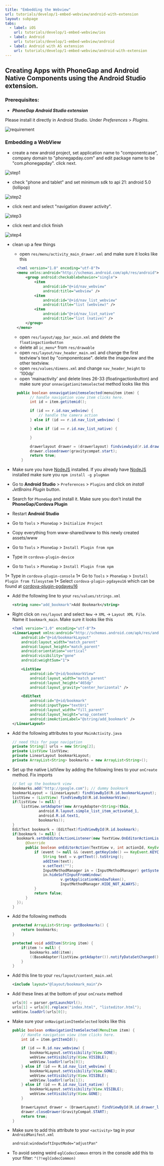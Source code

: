 ```yaml
---
title: "Embedding the Webview"
url: tutorials/develop/1-embed-webview/android-with-extension
layout: subpage
tabs:
  - label: iOS
    url: tutorials/develop/1-embed-webview/ios
  - label: Android
    url: tutorials/develop/1-embed-webview/android
  - label: Android with AS extension
    url: tutorials/develop/1-embed-webview/android-with-extension
---
```


## Creating Apps with PhoneGap and Android Native Components using the Android Studio extension.

### Prerequisites:

* ***PhoneGap Android Studio extension***

Please install it directly in Android Studio. Under *Preferences* > *Plugins*.

![requirement](/images/android-webviews/req.png)

### Embedding a WebView

* create a new android project, set application name to "componentcase", company domain to "phonegapday.com" and edit package name to be "com.phonegapday". click next.

![step1](/images/android-webviews/step1.png)

* check "phone and tablet" and set minimum sdk to api 21: android 5.0 (lollipop)

![step2](/images/android-webviews/step2.png)

* click next and select "navigation drawer activity".

![step3](/images/android-webviews/step3.png)

* click next and click finish

![step4](/images/android-webviews/step4.png)

* clean up a few things
  * open `res/menu/activity_main_drawer.xml` and make sure it looks like this
  ```xml
    <?xml version="1.0" encoding="utf-8"?>
    <menu xmlns:android="http://schemas.android.com/apk/res/android">
        <group android:checkablebehavior="single">
            <item
                android:id="@+id/nav_webview"
                android:title="webview" />
            <item
                android:id="@+id/nav_list_webview"
                android:title="list (webview)" />
            <item
                android:id="@+id/nav_list_native"
                android:title="list (native)" />
        </group>
    </menu>
  ```
  * open `res/layout/app_bar_main.xml` and delete the `floatingactionbutton`
  * delete all `ic_menu*` from `res/drawable`
  * open `res/layout/nav_header_main.xml` and change the first textview's text by "componentcase". delete the imageview and the other textview.
  * open `res/values/dimens.xml` and change `nav_header_height` to '100dp'
  * open 'mainactivity' and delete lines 26-33 (floatingactionbutton) and make sure your `onnavigationitemselected` method looks like this
  ```java
    public boolean onnavigationitemselected(menuitem item) {
          // handle navigation view item clicks here.
          int id = item.getitemid();

          if (id == r.id.nav_webview) {
              // handle the camera action
          } else if (id == r.id.nav_list_webview) {

          } else if (id == r.id.nav_list_native) {

          }

          drawerlayout drawer = (drawerlayout) findviewbyid(r.id.drawer_layout);
          drawer.closedrawer(gravitycompat.start);
          return true;
      }
  ```

* Make sure you have [NodeJS](https://nodejs.org) installed. If you already have [NodeJS](https://nodejs.org) installed make sure you `npm install -g plugman`
* Go to **Android Studio** > `Preferences` > `Plugins` and click on _install JetBrains Plugin_ button.
* Search for `PhoneGap` and install it. Make sure you don't install the **PhoneGap/Cordova Plugin**
* Restart **Android Studio**
* Go to `Tools` > `PhoneGap` > `Initialize Project`
* Copy everything from www-shared/www to this newly created assets/www
* Go to `Tools` > `PhoneGap` > `Install Plugin from npm`
* Type in `cordova-plugin-device`
* Go to `Tools` > `PhoneGap` > `Install Plugin from npm`

1* Type in `cordova-plugin-console`
1* Go to `Tools` > `PhoneGap` > `Install Plugin from filesystem`
1* Select `cordova-plugin-pgdayeu16` which can be found at [cordova-plugin-pgdayeu16](https://github.com/imhotep/PGDayEUWs2016/tree/master/cordova-plugin-pgdayeu16)

* Add the following line to your `res/values/strings.xml`

  ```XML
  <string name="add_bookmark">Add Bookmark</string>
  ```
* Right click on `res/layout` and select `New` -> `XML` -> `Layout XML File`. Name it `bookmark_main`. Make sure it looks like this

  ```XML
  <?xml version="1.0" encoding="utf-8"?>
  <LinearLayout xmlns:android="http://schemas.android.com/apk/res/android"
      android:id="@+id/bookmarkLayout"
      android:layout_width="match_parent"
      android:layout_height="match_parent"
      android:orientation="vertical"
      android:visibility="gone"
      android:weightSum="1">

      <ListView
          android:id="@+id/bookmarkView"
          android:layout_width="match_parent"
          android:layout_height="465dp"
          android:layout_gravity="center_horizontal" />

      <EditText
          android:id="@+id/bookmark"
          android:inputType="textUri"
          android:layout_width="fill_parent"
          android:layout_height="wrap_content"
          android:imeActionLabel="@string/add_bookmark" />
  </LinearLayout>
  ```
* Add the following attributes to your `MainActivity.java`

  ```Java
  // need this for page navigation
  private String[] urls = new String[2];
  private ListView listView;
  private LinearLayout bookmarkLayout;
  private ArrayList<String> bookmarks = new ArrayList<String>();
  ```
* Set up the native ListView by adding the following lines to your `onCreate` method. Fix imports

  ```Java
  // Set up the bookmark view
  bookmarks.add("http://google.com"); // dummy bookmark
  bookmarkLayout = (LinearLayout) findViewById(R.id.bookmarkLayout);
  listView = (ListView) findViewById(R.id.bookmarkView);
  if(listView != null) {
      listView.setAdapter(new ArrayAdapter<String>(this,
              android.R.layout.simple_list_item_activated_1,
              android.R.id.text1,
              bookmarks));
  }
  EditText bookmark = (EditText)findViewById(R.id.bookmark);
  if(bookmark != null) {
    bookmark.setOnEditorActionListener(new TextView.OnEditorActionListener() {
        @Override
        public boolean onEditorAction(TextView v, int actionId, KeyEvent event) {
            if (event != null && (event.getKeyCode() == KeyEvent.KEYCODE_ENTER)) {
                String text = v.getText().toString();
                addItem(text);
                v.setText("");
                InputMethodManager in = (InputMethodManager) getSystemService(Context.INPUT_METHOD_SERVICE);
                in.hideSoftInputFromWindow(
                        v.getApplicationWindowToken(),
                        InputMethodManager.HIDE_NOT_ALWAYS);
            }
            return false;
        }
    });
  }
  ```
* Add the following methods

  ```Java
  protected ArrayList<String> getBookmarks() {
      return bookmarks;
  }

  protected void addItem(String item) {
      if(item != null) {
          bookmarks.add(item);
          ((BaseAdapter)listView.getAdapter()).notifyDataSetChanged();
      }
  }

  ```
* Add this line to your `res/layout/content_main.xml`

  ```XML
  <include layout="@layout/bookmark_main"/>
  ```
* Add these lines at the bottom of your `onCreate` method

  ```Java
  urls[0] = parser.getLaunchUrl();
  urls[1] = urls[0].replace("index.html", "listeditor.html");
  webView.loadUrl(urls[0]);
  ```
* Make sure your `onNavigationItemSelected` looks like this

  ```Java
  public boolean onNavigationItemSelected(MenuItem item) {
      // Handle navigation view item clicks here.
      int id = item.getItemId();

      if (id == R.id.nav_webview) {
          bookmarkLayout.setVisibility(View.GONE);
          webView.setVisibility(View.VISIBLE);
          webView.loadUrl(urls[0]);
      } else if (id == R.id.nav_list_webview) {
          bookmarkLayout.setVisibility(View.GONE);
          webView.setVisibility(View.VISIBLE);
          webView.loadUrl(urls[1]);
      } else if (id == R.id.nav_list_native) {
          bookmarkLayout.setVisibility(View.VISIBLE);
          webView.setVisibility(View.GONE);
      }

      DrawerLayout drawer = (DrawerLayout) findViewById(R.id.drawer_layout);
      drawer.closeDrawer(GravityCompat.START);
      return true;
  }
  ```
* Make sure to add this attribute to your `<activity>` tag in your `AndroidManifest.xml`

  ```XML
  android:windowSoftInputMode="adjustPan"
  ```
* To avoid seeing weird `eglCodecCommon` errors in the console add this to your filter: `^(?!eglCodecCommon)`
